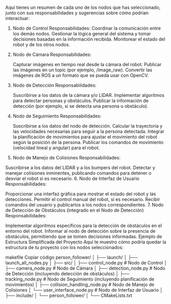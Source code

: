 Aquí tienes un resumen de cada uno de los nodos que has seleccionado, junto con sus responsabilidades y sugerencias sobre cómo podrían interactuar:

1. Nodo de Control
  Responsabilidades:
    Coordinar la comunicación entre los demás nodos.
    Gestionar la lógica general del sistema y tomar decisiones basadas en la información recibida.
    Monitorear el estado del robot y de los otros nodos.
   
3. Nodo de Cámara
  Responsabilidades:
    
    Capturar imágenes en tiempo real desde la cámara del robot.
    Publicar las imágenes en un topic (por ejemplo, /image_raw).
    Convertir las imágenes de ROS a un formato que se pueda usar con OpenCV.
   
3. Nodo de Detección
  Responsabilidades:
  
    Suscribirse a los datos de la cámara y/o LIDAR.
    Implementar algoritmos para detectar personas y obstáculos.
    Publicar la información de detección (por ejemplo, si se detecta una persona u obstáculo).
   
5. Nodo de Seguimiento
  Responsabilidades:
  
    Suscribirse a los datos del nodo de detección.
    Calcular la trayectoria y las velocidades necesarias para seguir a la persona detectada.
    Integrar la planificación de movimientos para ajustar el movimiento del robot según la posición de la persona.
    Publicar los comandos de movimiento (velocidad lineal y angular) para el robot.
5. Nodo de Manejo de Colisiones
Responsabilidades:

Suscribirse a los datos del LIDAR y a los bumpers del robot.
Detectar y manejar colisiones inminentes, publicando comandos para detener o desviar el robot si es necesario.
6. Nodo de Interfaz de Usuario
Responsabilidades:

Proporcionar una interfaz gráfica para mostrar el estado del robot y las detecciones.
Permitir el control manual del robot, si es necesario.
Recibir comandos del usuario y publicarlos a los nodos correspondientes.
7. Nodo de Detección de Obstáculos (integrado en el Nodo de Detección)
Responsabilidades:

Implementar algoritmos específicos para la detección de obstáculos en el entorno del robot.
Informar al nodo de detección sobre la presencia de obstáculos, permitiendo que se tomen decisiones informadas.
Ejemplo de Estructura Simplificada del Proyecto
Aquí te muestro cómo podría quedar la estructura de tu proyecto con los nodos seleccionados:

makefile
Copiar código
person_follower/
│
├── launch/
│   ├── launch_all_nodes.py
│
├── src/
│   ├── control_node.py          # Nodo de Control
│   ├── camera_node.py           # Nodo de Cámara
│   ├── detection_node.py        # Nodo de Detección (incluyendo detección de obstáculos)
│   ├── tracking_node.py         # Nodo de Seguimiento (incluyendo planificación de movimientos)
│   ├── collision_handling_node.py  # Nodo de Manejo de Colisiones
│   └── user_interface_node.py    # Nodo de Interfaz de Usuario
│
├── include/
│   └── person_follower/
│
└── CMakeLists.txt
